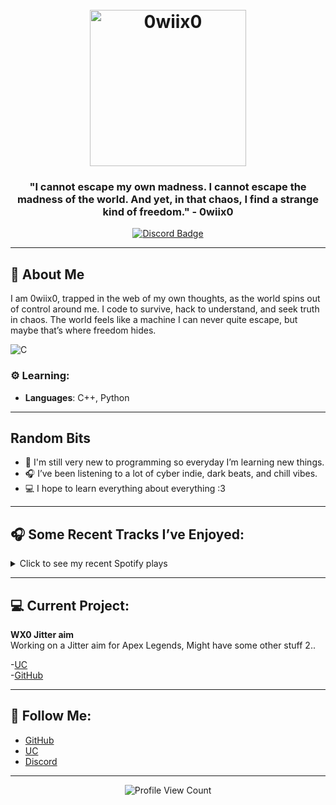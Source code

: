 <h1 align="center">
  
  <br>
  <img src="https://i.ibb.co/S7gcHZ2/logo-1.png" alt="0wiix0" width="250">  
  <br>
</h1>

<h3 align="center">
  "I cannot escape my own madness. I cannot escape the madness of the world. And yet, in that chaos, I find a strange kind of freedom."  
  - 0wiix0
</h3>

<p align="center">
  <a href="https://discord.gg/Gx765BBKnA">
    <img src="https://img.shields.io/badge/Discord-7289DA?logo=discord&style=flat-square" alt="Discord Badge">
  </a>
</p>



---

## 🌸 About Me

I am 0wiix0, trapped in the web of my own thoughts, as the world spins out of control around me.
I code to survive, hack to understand, and seek truth in chaos. The world feels like a machine I can never quite escape, but maybe that’s where freedom hides.

![C](https://i.ibb.co/9NQm7vM/image-2024-11-24-093805219-removebg-preview.png)

### ⚙️ **Learning:**
- **Languages**: C++, Python

---

## **Random Bits**

- 🧩 I'm still very new to programming so everyday I’m learning new things.
- 🎧 I’ve been listening to a lot of cyber indie, dark beats, and chill vibes.
- 💻 I hope to learn everything about everything :3

---

## 🎧 **Some Recent Tracks I’ve Enjoyed:**

<details>
  <summary>Click to see my recent Spotify plays</summary>
  <table style="width:100%">
    <tr>
      <td align="center">
        <a href="https://open.spotify.com/track/4JkpgDBLPyr9HgimYjJk4F?si=c8127f0861be4b09">
          <img src="https://i.ibb.co/dcf4cqp/image-2024-11-24-095845377.png" style="width:60%">
        </a><br>  
        <i>Song: Julia Artist: Green Knuckle Material</i>
      </td>
      <td align="center">
        <a href="https://open.spotify.com/track/1gyRKqGojB0xbiommbjN32?si=a69e338f589e4aea">
          <img src="https://i.ibb.co/Qc38Ggj/image-2024-11-24-095710665.png" style="width:60%">
        </a><br>  
        <i>Song: NEW PROFILE PIC Artist: $uicideboy$</i>
      </td>
    </tr>
    <tr>
      <td align="center">
        <a href="https://open.spotify.com/track/0NgwVUF8G3nwLqyS8ut6fs?si=75157bcb596c4d08">
          <img src="https://i.ibb.co/JRWVQrS/image-2024-11-24-095404963.png" style="width:60%">
        </a><br>
        <i>Song: Fast car Artist: Yung Cortex</i>
      </td>
    </tr>
  </table>
</details>


---

## 💻 **Current Project:**

**WX0 Jitter aim**  
Working on a Jitter aim for Apex Legends, Might have some other stuff 2..

-[UC](https://www.unknowncheats.me/forum/apex-legends/673923-wxo-jitter-anti-recoil.html)  
-[GitHub](https://github.com/0wiix0/WX0-Jitter)

---

## 🌟 **Follow Me:**

- [GitHub](https://github.com/0wiix0)
- [UC](https://www.unknowncheats.me/forum/members/6530162.html)
- [Discord](https://discord.gg/Gx765BBKnA)

---
 

<p align="center">
  <img src="https://profile-counter.glitch.me/0wiix0/count.svg" alt="Profile View Count">
</p>
